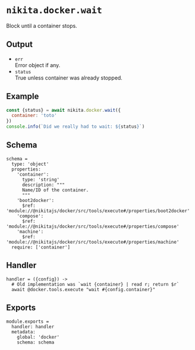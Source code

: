 
# `nikita.docker.wait`

Block until a container stops.

## Output

* `err`   
  Error object if any.   
* `status`   
  True unless container was already stopped.

## Example

```js
const {status} = await nikita.docker.wait({
  container: 'toto'
})
console.info(`Did we really had to wait: ${status}`)
```

## Schema

    schema =
      type: 'object'
      properties:
        'container':
          type: 'string'
          description: """
          Name/ID of the container.
          """
        'boot2docker':
          $ref: 'module://@nikitajs/docker/src/tools/execute#/properties/boot2docker'
        'compose':
          $ref: 'module://@nikitajs/docker/src/tools/execute#/properties/compose'
        'machine':
          $ref: 'module://@nikitajs/docker/src/tools/execute#/properties/machine'
      require: ['container']

## Handler

    handler = ({config}) ->
      # Old implementation was `wait {container} | read r; return $r`
      await @docker.tools.execute "wait #{config.container}"

## Exports

    module.exports =
      handler: handler
      metadata:
        global: 'docker'
        schema: schema
